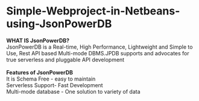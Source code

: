 # Simple-Webproject-in-Netbeans-using-JsonPowerDB

**WHAT IS JsonPowerDB?** <br>
JsonPowerDB is a Real-time, High Performance, Lightweight and Simple to Use, Rest API based Multi-mode DBMS.JPDB supports and advocates for true serverless and pluggable API development<br><br>
**Features  of JsonPowerDB** <br>
It is Schema Free - easy to maintain<br>
Serverless Support- Fast Development<br>
Multi-mode database - One solution to variety of data<br>

